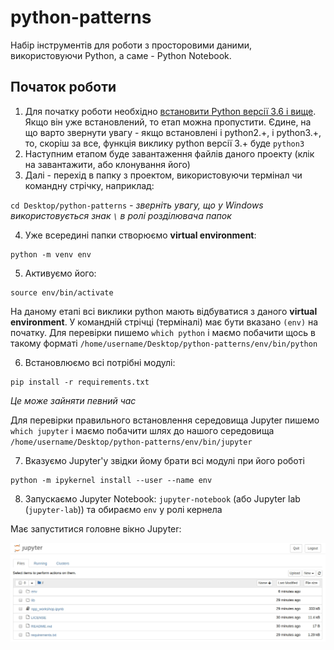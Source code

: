 # python-patterns

Набір інструментів для роботи з просторовими даними, використовуючи Python, а саме - Python Notebook.

## Початок роботи

1. Для початку роботи необхідно [встановити Python версії 3.6 і вище](https://www.python.org/). Якщо він уже встановлений, то етап можна пропустити. Єдине, на що варто звернути увагу - якщо встановлені і python2.+, i python3.+, то, скоріш за все, функція виклику python версії 3.+ буде `python3`
2. Наступним етапом буде завантаження файлів даного проекту (клік на завантажити, або клонування його)
3. Далі - перехід в папку з проектом, використовуючи термінал чи командну стрічку, наприклад:

`
cd Desktop/python-patterns
`
_- зверніть увагу, що у Windows використовується знак `\` в ролі розділювача папок_

4. Уже всередині папки створюємо **virtual environment**:
```
python -m venv env
```
5. Активуємо його:
```
source env/bin/activate
```

На даному етапі всі виклики python мають відбуватися з даного **virtual environment**. У командній стрічці (терміналі) має бути вказано `(env)` на початку. Для перевірки пишемо `which python` і маємо побачити щось в такому форматі `/home/username/Desktop/python-patterns/env/bin/python`

6. Встановлюємо всі потрібні модулі:
```
pip install -r requirements.txt
```

_Це може зайняти певний час_

Для перевірки правильного встановлення середовища Jupyter пишемо `which jupyter` і маємо побачити шлях до нашого середовища `/home/username/Desktop/python-patterns/env/bin/jupyter`

7. Вказуємо Jupyter'у звідки йому брати всі модулі при його роботі
```
python -m ipykernel install --user --name env
```

8. Запускаємо Jupyter Notebook: `jupyter-notebook` (або Jupyter lab (`jupyter-lab`)) та обираємо `env` у ролі кернела


Має запуститися головне вікно Jupyter:


![Jupyter](media/jupyter.jpg "Jupyter")
